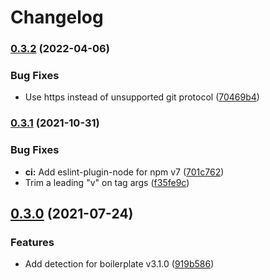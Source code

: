 # Changelog

### [0.3.2](https://www.github.com/gulpjs/update-template/compare/v0.3.1...v0.3.2) (2022-04-06)


### Bug Fixes

* Use https instead of unsupported git protocol ([70469b4](https://www.github.com/gulpjs/update-template/commit/70469b4a4c8fbfb0fade0593603c5af9396ba57a))

### [0.3.1](https://www.github.com/gulpjs/update-template/compare/v0.3.0...v0.3.1) (2021-10-31)


### Bug Fixes

* **ci:** Add eslint-plugin-node for npm v7 ([701c762](https://www.github.com/gulpjs/update-template/commit/701c762536e30b73de306c4b3baa4975acb45406))
* Trim a leading "v" on tag args ([f35fe9c](https://www.github.com/gulpjs/update-template/commit/f35fe9c5357c6b31e674841bca980553cb42be28))

## [0.3.0](https://www.github.com/gulpjs/update-template/compare/v0.2.3...v0.3.0) (2021-07-24)


### Features

* Add detection for boilerplate v3.1.0 ([919b586](https://www.github.com/gulpjs/update-template/commit/919b58682d6ba542c97f187a071e6b97f20f70dc))
